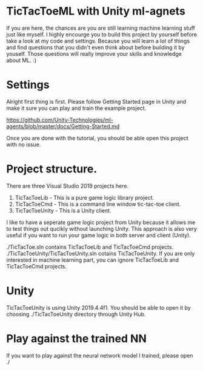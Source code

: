 # TicTacToeML with Unity ml-agnets
If you are here, the chances are you are still learning machine learning stuff just like myself. I highly encourge you to build this project by yourself before take a look at my code and settings. Because you will learn a lot of things and find questions that you didn't even think about before building it by youself. Those questions will really improve your skills and knowledge about ML. :)

# Settings
Alright first thing is first. Please follow Getting Started page in Unity and make it sure you can play and train the example project.

https://github.com/Unity-Technologies/ml-agents/blob/master/docs/Getting-Started.md

Once you are done with the tutorial, you should be able open this project with no issue.

# Project structure.
There are three Visual Studio 2019 projects here.

1. TicTacToeLib - This is a pure game logic library project.
2. TicTacToeCmd - This is a command line window tic-tac-toe client.
3. TicTacToeUnity - This is a Unity client.

I like to have a seperate game logic project from Unity because it allows me to test things out qucikly without launching Unity. This approach is also very useful if you want to run your game logic in both server and client (Unity). 

./TicTacToe.sln contains TicTacToeLib and TicTacToeCmd projects. ./TicTacToeUnity/TicTacToeUnity.sln cotains TicTacToeUnity. If you are only interested in machine learning part, you can ignore TicTacToeLib and TicTacToeCmd projects.

# Unity
TicTacToeUnity is using Unity 2019.4.4f1. You should be able to open it by choosing ./TicTacToeUnity directory through Unity Hub.

# Play against the trained NN
If you want to play against the neural network model I trained, please open ./
